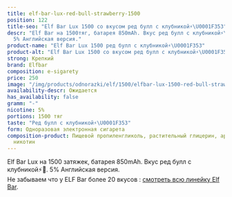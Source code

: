 ```yaml
---
title: elf-bar-lux-red-bull-strawberry-1500
position: 122
title-seo: "Elf Bar Lux 1500 со вкусом ред булл с клубникой⚡️\U0001F353"
descr: "Elf Bar на 1500тяг, батарея 850mAh. Вкус ред булл с клубникой⚡️\U0001F353.
  5% Английская версия."
product-name: "Elf Bar Lux 1500 ред булл с клубникой⚡️\U0001F353"
product-alt: "Elf Bar Lux 1500 со вкусом ред булл с клубникой⚡️\U0001F353"
strong: Крепкий
brand: Elfbar
composition: e-sigarety
price: 250
image: "/img/products/odnorazki/elf/1500/elfbar-lux-1500-red-bull-strawberry.jpg"
availability-descr: Ожидается
has_availability: false
gramm: "-"
nicotine: 5%
portions: 1500 тяг
taste: "Ред булл с клубникой⚡️\U0001F353"
form: Одноразовая электронная сигарета
composition-product: Пищевой пропиленгликоль, растительный глицерин, ароматизатор,
  никотин
---
```


Elf Bar Lux на 1500 затяжек, батарея 850mAh. Вкус ред булл с клубникой⚡️🍓. 5% Английская версия.<br>
Не забываем что у ELF Bar более 20 вкусов : [смотреть всю линейку Elf Bar](/elfbar).